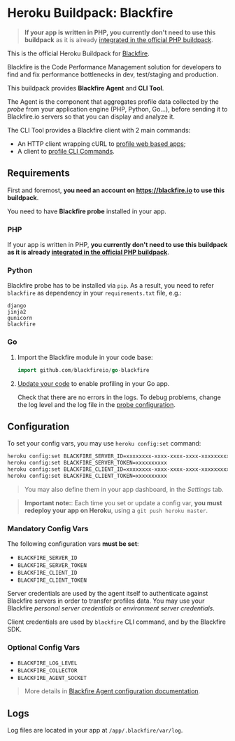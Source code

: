 # Heroku Buildpack: Blackfire

> **If your app is written in PHP, you currently don't need to use this buildpack** as it is already [integrated in the
> official PHP buildpack](https://blackfire.io/docs/integrations/paas/heroku).

This is the official Heroku Buildpack for [Blackfire](https://blackfire.io).

Blackfire is the Code Performance Management solution for developers
to find and fix performance bottlenecks in dev, test/staging and production.

This buildpack provides **Blackfire Agent** and **CLI Tool**. 

The Agent is the component that aggregates profile data collected by the *probe* from your application engine
(PHP, Python, Go...), before sending it to Blackfire.io servers so that you can display and analyze it.

The CLI Tool provides a Blackfire client with 2 main commands:

* An HTTP client wrapping cURL to [profile web based apps](https://blackfire.io/docs/cookbooks/profiling-http-via-cli);
* A client to [profile CLI Commands](https://blackfire.io/docs/cookbooks/profiling-cli).

## Requirements

First and foremost, **you need an account on https://blackfire.io to use this buildpack**.

You need to have **Blackfire probe** installed in your app.

### PHP

If your app is written in PHP, **you currently don't need to use this buildpack as it is already [integrated in the
official PHP buildpack](https://blackfire.io/docs/integrations/paas/heroku)**.

### Python

Blackfire probe has to be installed via `pip`. As a result, you need to refer `blackfire` as dependency in your
`requirements.txt` file, e.g.:

```
django
jinja2
gunicorn
blackfire
```

### Go

1. Import the Blackfire module in your code base:

   ```go
   import github.com/blackfireio/go-blackfire
   ```

2. [Update your code](https://blackfire.io/docs/integrations/go/sdk) to enable profiling in your Go app.

   Check that there are no errors in the logs. To debug problems, change the log level and the log file in the
   [probe configuration](https://blackfire.io/docs/configuration/go).

## Configuration

To set your config vars, you may use `heroku config:set` command:

```bash
heroku config:set BLACKFIRE_SERVER_ID=xxxxxxxx-xxxx-xxxx-xxxx-xxxxxxxxxxxx
heroku config:set BLACKFIRE_SERVER_TOKEN=xxxxxxxxxx
heroku config:set BLACKFIRE_CLIENT_ID=xxxxxxxx-xxxx-xxxx-xxxx-xxxxxxxxxxxx
heroku config:set BLACKFIRE_CLIENT_TOKEN=xxxxxxxxxx
```

> You may also define them in your app dashboard, in the *Settings* tab.

> **Important note:**: Each time you set or update a config var, **you must redeploy your app on Heroku**, using a
> `git push heroku master`.

### Mandatory Config Vars

The following configuration vars **must be set**:

- `BLACKFIRE_SERVER_ID`
- `BLACKFIRE_SERVER_TOKEN`
- `BLACKFIRE_CLIENT_ID`
- `BLACKFIRE_CLIENT_TOKEN`

Server credentials are used by the agent itself to authenticate against Blackfire servers in order to transfer
profiles data. You may use your Blackfire *personal server credentials* or *environment server credentials*.

Client credentials are used by `blackfire` CLI command, and by the Blackfire SDK. 

### Optional Config Vars

- `BLACKFIRE_LOG_LEVEL`
- `BLACKFIRE_COLLECTOR`
- `BLACKFIRE_AGENT_SOCKET`

> More details in [Blackfire Agent configuration documentation](https://blackfire.io/docs/configuration/agent#configuring-the-agent-via-environment-variables).

## Logs

Log files are located in your app at `/app/.blackfire/var/log`.
